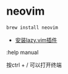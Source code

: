 # neovim 
```bash
brew install neovim
```

- [安装lazy.vim插件](lazy.vim.md)


:help   manual

按ctrl + / 可以打开终端
